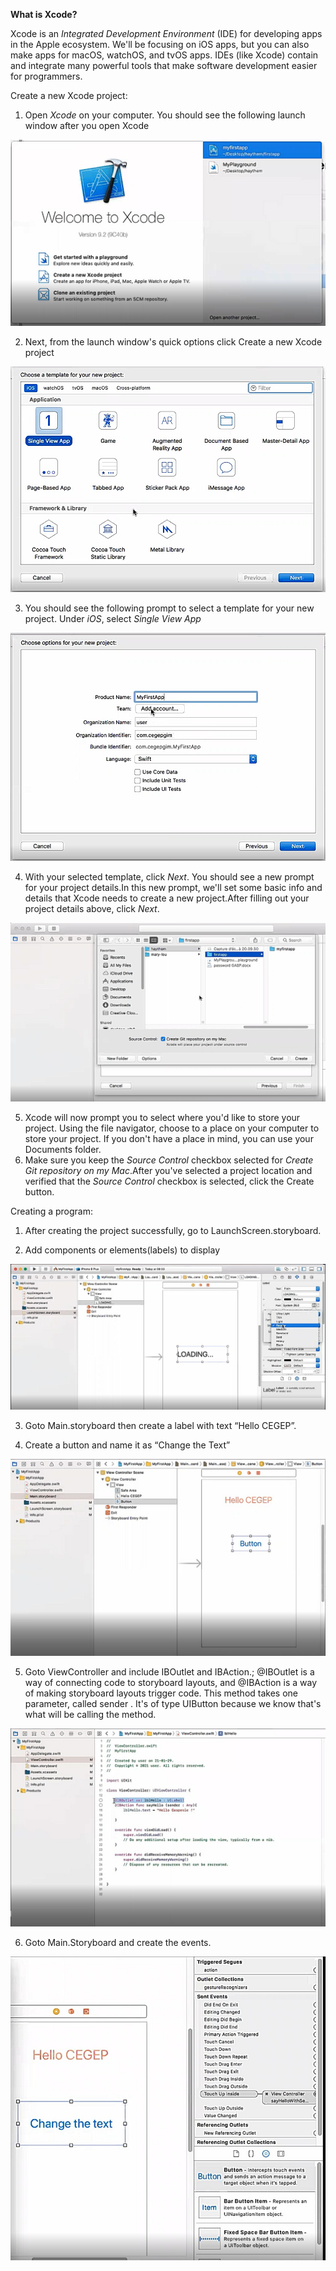 **What is Xcode?**

Xcode is an _Integrated Development Environment_ (IDE) for developing apps in the Apple ecosystem. We&#39;ll be focusing on iOS apps, but you can also make apps for macOS, watchOS, and tvOS apps. IDEs (like Xcode) contain and integrate many powerful tools that make software development easier for programmers.

Create a new Xcode project:

1. Open _Xcode_ on your computer. You should see the following launch window after you open Xcode

![](1.png)

2. Next, from the launch window&#39;s quick options click Create a new Xcode project

![](2.png)

3. You should see the following prompt to select a template for your new project. Under _iOS_, select _Single View App_

![](3.png)

4. With your selected template, click _Next_. You should see a new prompt for your project details.In this new prompt, we&#39;ll set some basic info and details that Xcode needs to create a new project.After filling out your project details above, click _Next_.

![](4.png)

5. Xcode will now prompt you to select where you&#39;d like to store your project. Using the file navigator, choose to a place on your computer to store your project. If you don&#39;t have a place in mind, you can use your Documents folder.
6. Make sure you keep the _Source Control_ checkbox selected for _Create Git repository on my Mac_.After you&#39;ve selected a project location and verified that the _Source Control_ checkbox is selected, click the Create button.

Creating a program:

1.	After creating the project successfully, go to LaunchScreen.storyboard.

2.	Add components or elements(labels) to display 

![](IMG-20210203-WA0004.jpg)

3.	Goto Main.storyboard then create a label with text “Hello CEGEP”.

4.	Create a button and name it as “Change the Text”

![](IMG-20210203-WA0001.jpg)

5.	Goto ViewController and include IBOutlet and IBAction.;
@IBOutlet is a way of connecting code to storyboard layouts, and @IBAction is a way of making storyboard layouts trigger code. This method takes one parameter, called sender . It's of type UIButton because we know that's what will be calling the method.

![](IMG-20210203-WA0002.jpg)

6.	Goto Main.Storyboard and create the events.

![](IMG-20210203-WA0003.jpg)
